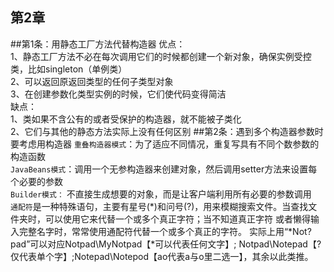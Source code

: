 第2章
--
##第1条：用静态工厂方法代替构造器
优点：<br>
      1、静态工厂方法不必在每次调用它们的时候都创建一个新对象，确保实例受控类，比如singleton（单例类）<br>
      2、可以返回原返回类型的任何子类型对象<br>
      3、在创建参数化类型实例的时候，它们使代码变得简洁<br>
缺点：<br>
      1、类如果不含公有的或者受保护的构造器，就不能被子类化<br>
      2、它们与其他的静态方法实际上没有任何区别
##第2条：遇到多个构造器参数时要考虑用构造器
`重叠构造器模式`：为了适应不同情况，重复写具有不同个数参数的构造函数<br>
`JavaBeans模式`：调用一个无参构造器来创建对象，然后调用setter方法来设置每个必要的参数<br>
`Builder模式：` 不直接生成想要的对象，而是让客户端利用所有必要的参数调用<br>
`通配符`是一种特殊语句，主要有星号(*)和问号(?)，用来模糊搜索文件。当查找文件夹时，可以使用它来代替一个或多个真正字符；当不知道真正字符
或者懒得输入完整名字时，常常使用通配符代替一个或多个真正的字符。 实际上用“*Not?pad”可以对应Notpad\MyNotpad【*可以代表任何文字】;
Notpad\Notepad【?仅代表单个字】;Notepad\Notepod【ao代表a与o里二选一】，其余以此类推。
